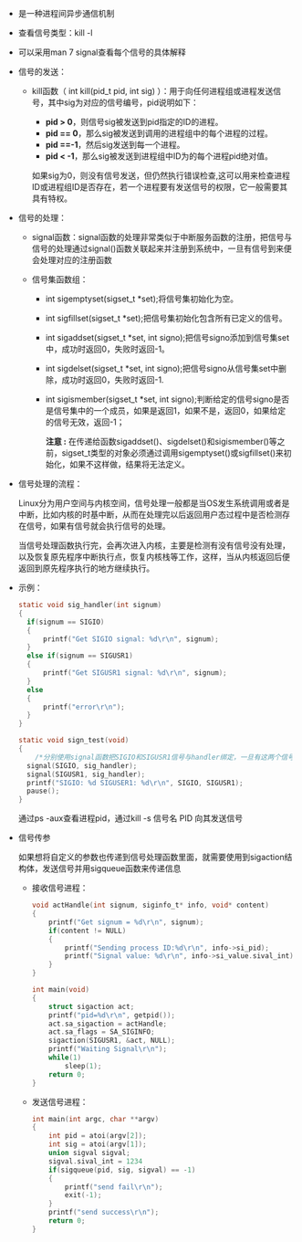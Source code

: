 - 是一种进程间异步通信机制

- 查看信号类型：kill -l

- 可以采用man 7 signal查看每个信号的具体解释

- 信号的发送：

  - kill函数（ int kill(pid_t  pid,  int  sig) ）：用于向任何进程组或进程发送信号，其中sig为对应的信号编号，pid说明如下：

    - **pid >  0**，则信号sig被发送到pid指定的ID的进程。
    - **pid == 0**，那么sig被发送到调用的进程组中的每个进程的过程。
    - **pid ==-1**，然后sig发送到每一个进程。
    - **pid < -1**，那么sig被发送到进程组中ID为的每个进程pid绝对值。

    如果sig为0，则没有信号发送，但仍然执行错误检查,这可以用来检查进程ID或进程组ID是否存在，若一个进程要有发送信号的权限，它一般需要其具有特权。

- 信号的处理：

  - signal函数：signal函数的处理非常类似于中断服务函数的注册，把信号与信号的处理通过signal()函数关联起来并注册到系统中，一旦有信号到来便会处理对应的注册函数

  - 信号集函数组：

    - int sigemptyset(sigset_t *set);将信号集初始化为空。

    - int sigfillset(sigset_t *set);把信号集初始化包含所有已定义的信号。

    - int sigaddset(sigset_t *set, int signo);把信号signo添加到信号集set中，成功时返回0，失败时返回-1。

    - int sigdelset(sigset_t *set, int signo);把信号signo从信号集set中删除，成功时返回0，失败时返回-1.

    - int sigismember(sigset_t *set, int signo);判断给定的信号signo是否是信号集中的一个成员，如果是返回1，如果不是，返回0，如果给定的信号无效，返回-1；

      **注意 :** 在传递给函数sigaddset()、sigdelset()和sigismember()等之前，sigset_t类型的对象必须通过调用sigemptyset()或sigfillset()来初始化，如果不这样做，结果将无法定义。

  

- 信号处理的流程：

  ​	Linux分为用户空间与内核空间，信号处理一般都是当OS发生系统调用或者是中断，比如内核的时基中断，从而在处理完以后返回用户态过程中是否检测存在信号，如果有信号就会执行信号的处理。

    当信号处理函数执行完，会再次进入内核，主要是检测有没有信号没有处理，以及恢复原先程序中断执行点，恢复内核栈等工作，这样，当从内核返回后便返回到原先程序执行的地方继续执行。

  

- 示例：

  ```c
  static void sig_handler(int signum)
  {
  	if(signum == SIGIO)
  	{
  		printf("Get SIGIO signal: %d\r\n", signum);
  	}
  	else if(signum == SIGUSR1)
  	{
  		printf("Get SIGUSR1 signal: %d\r\n", signum);
  	}
  	else
  	{
  		printf("error\r\n");
  	}
  }
  
  static void sign_test(void)
  {
      /*分别使用signal函数把SIGIO和SIGUSR1信号与handler绑定，一旦有这两个信号产生，进程就会执行sig_handler函数处理*/
  	signal(SIGIO, sig_handler);
  	signal(SIGUSR1, sig_handler);
  	printf("SIGIO: %d SIGUSER1: %d\r\n", SIGIO, SIGUSR1);
  	pause();
  }
  ```
  
  通过ps  -aux查看进程pid，通过kill -s 信号名 PID 向其发送信号

- 信号传参

  ​	如果想将自定义的参数也传递到信号处理函数里面，就需要使用到sigaction结构体，发送信号并用sigqueue函数来传递信息

  - 接收信号进程：

    ```c
    void actHandle(int signum, siginfo_t* info, void* content)
    {
        printf("Get signum = %d\r\n", signum);
        if(content != NULL)
        {
            printf("Sending process ID:%d\r\n", info->si_pid);
            printf("Signal value: %d\r\n", info->si_value.sival_int);
        }
    }
    
    int main(void)
    {
        struct sigaction act;
        printf("pid=%d\r\n", getpid());
        act.sa_sigaction = actHandle;
        act.sa_flags = SA_SIGINFO;
        sigaction(SIGUSR1, &act, NULL);
        printf("Waiting Signal\r\n");
        while(1)
            sleep(1);
        return 0;
    }
    ```

  - 发送信号进程：

    ```c
    int main(int argc, char **argv)
    {
    	int pid = atoi(argv[2]);
        int sig = atoi(argv[1]);
        union sigval sigval;
        sigval.sival_int = 1234
        if(sigqueue(pid, sig, sigval) == -1)
        {
            printf("send fail\r\n");
            exit(-1);
        }
        printf("send success\r\n");
        return 0;
    }
    ```

    
